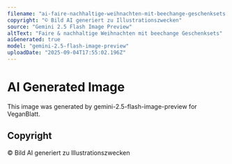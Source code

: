 ```yaml
---
filename: "ai-faire-nachhaltige-weihnachten-mit-beechange-geschenksets.jpg"
copyright: "© Bild AI generiert zu Illustrationszwecken"
source: "Gemini 2.5 Flash Image Preview"
altText: "Faire & nachhaltige Weihnachten mit beechange Geschenksets"
aiGenerated: true
model: "gemini-2.5-flash-image-preview"
uploadDate: "2025-09-04T17:55:02.196Z"
---
```


# AI Generated Image

This image was generated by gemini-2.5-flash-image-preview for VeganBlatt.

## Copyright
© Bild AI generiert zu Illustrationszwecken
